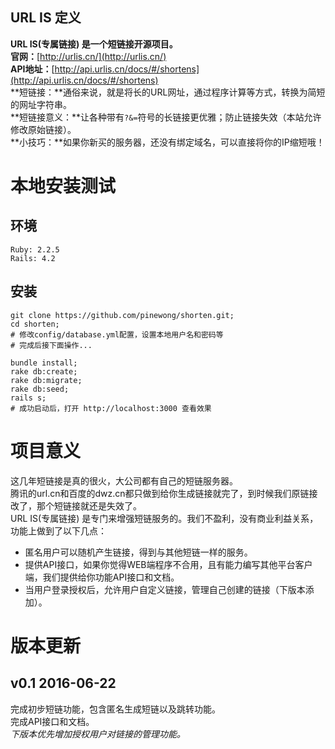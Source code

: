 ## URL IS 定义
**URL IS(专属链接) 是一个短链接开源项目。**<br />
**官网：**[http://urlis.cn/](http://urlis.cn/)<br />
**API地址：**[http://api.urlis.cn/docs/#/shortens](http://api.urlis.cn/docs/#/shortens)<br />
**短链接：**通俗来说，就是将长的URL网址，通过程序计算等方式，转换为简短的网址字符串。<br />
**短链接意义：**让各种带有`?&=`符号的长链接更优雅；防止链接失效（本站允许修改原始链接）。<br />
**小技巧：**如果你新买的服务器，还没有绑定域名，可以直接将你的IP缩短哦！<br />

本地安装测试
==========
环境
---
```shell
Ruby: 2.2.5
Rails: 4.2
```
安装
---
```shell
git clone https://github.com/pinewong/shorten.git;
cd shorten;
# 修改config/database.yml配置，设置本地用户名和密码等
# 完成后接下面操作...

bundle install;
rake db:create;
rake db:migrate;
rake db:seed;
rails s;
# 成功启动后，打开 http://localhost:3000 查看效果
```

项目意义
=======
这几年短链接是真的很火，大公司都有自己的短链服务器。<br />
腾讯的url.cn和百度的dwz.cn都只做到给你生成链接就完了，到时候我们原链接改了，那个短链接就还是失效了。<br />
URL IS(专属链接) 是专门来增强短链服务的。我们不盈利，没有商业利益关系，功能上做到了以下几点：<br />
* 匿名用户可以随机产生链接，得到与其他短链一样的服务。<br />
* 提供API接口，如果你觉得WEB端程序不合用，且有能力编写其他平台客户端，我们提供给你功能API接口和文档。<br />
* 当用户登录授权后，允许用户自定义链接，管理自己创建的链接（下版本添加）。<br />

版本更新
=======
v0.1 2016-06-22
---------------
完成初步短链功能，包含匿名生成短链以及跳转功能。<br />
完成API接口和文档。<br />
*下版本优先增加授权用户对链接的管理功能。*
